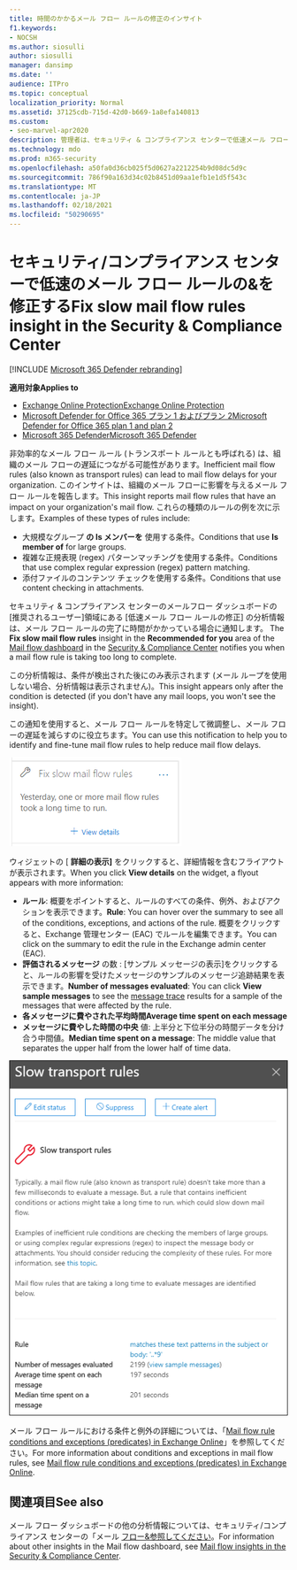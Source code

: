 ```yaml
---
title: 時間のかかるメール フロー ルールの修正のインサイト
f1.keywords:
- NOCSH
ms.author: siosulli
author: siosulli
manager: dansimp
ms.date: ''
audience: ITPro
ms.topic: conceptual
localization_priority: Normal
ms.assetid: 37125cdb-715d-42d0-b669-1a8efa140813
ms.custom:
- seo-marvel-apr2020
description: 管理者は、セキュリティ & コンプライアンス センターで低速メール フロー ルールの修正の分析情報を使用して、組織の非効率的または破損したメール フロー ルール (トランスポート ルールとも呼ばれる) を特定して修正する方法について説明します。
ms.technology: mdo
ms.prod: m365-security
ms.openlocfilehash: a50fa0d36cb025f5d0627a2212254b9d08dc5d9c
ms.sourcegitcommit: 786f90a163d34c02b8451d09aa1efb1e1d5f543c
ms.translationtype: MT
ms.contentlocale: ja-JP
ms.lasthandoff: 02/18/2021
ms.locfileid: "50290695"
---
```

# <a name="fix-slow-mail-flow-rules-insight-in-the-security--compliance-center"></a><span data-ttu-id="0923c-103">セキュリティ/コンプライアンス センターで低速のメール フロー ルールの&を修正する</span><span class="sxs-lookup"><span data-stu-id="0923c-103">Fix slow mail flow rules insight in the Security & Compliance Center</span></span>

[!INCLUDE [Microsoft 365 Defender rebranding](../includes/microsoft-defender-for-office.md)]

<span data-ttu-id="0923c-104">**適用対象**</span><span class="sxs-lookup"><span data-stu-id="0923c-104">**Applies to**</span></span>
- [<span data-ttu-id="0923c-105">Exchange Online Protection</span><span class="sxs-lookup"><span data-stu-id="0923c-105">Exchange Online Protection</span></span>](exchange-online-protection-overview.md)
- [<span data-ttu-id="0923c-106">Microsoft Defender for Office 365 プラン 1 およびプラン 2</span><span class="sxs-lookup"><span data-stu-id="0923c-106">Microsoft Defender for Office 365 plan 1 and plan 2</span></span>](office-365-atp.md)
- [<span data-ttu-id="0923c-107">Microsoft 365 Defender</span><span class="sxs-lookup"><span data-stu-id="0923c-107">Microsoft 365 Defender</span></span>](../mtp/microsoft-threat-protection.md)

<span data-ttu-id="0923c-108">非効率的なメール フロー ルール (トランスポート ルールとも呼ばれる) は、組織のメール フローの遅延につながる可能性があります。</span><span class="sxs-lookup"><span data-stu-id="0923c-108">Inefficient mail flow rules (also known as transport rules) can lead to mail flow delays for your organization.</span></span> <span data-ttu-id="0923c-109">このインサイトは、組織のメール フローに影響を与えるメール フロー ルールを報告します。</span><span class="sxs-lookup"><span data-stu-id="0923c-109">This insight reports mail flow rules that have an impact on your organization's mail flow.</span></span> <span data-ttu-id="0923c-110">これらの種類のルールの例を次に示します。</span><span class="sxs-lookup"><span data-stu-id="0923c-110">Examples of these types of rules include:</span></span>

- <span data-ttu-id="0923c-111">大規模なグループ **の Is メンバーを** 使用する条件。</span><span class="sxs-lookup"><span data-stu-id="0923c-111">Conditions that use **Is member of** for large groups.</span></span>
- <span data-ttu-id="0923c-112">複雑な正規表現 (regex) パターンマッチングを使用する条件。</span><span class="sxs-lookup"><span data-stu-id="0923c-112">Conditions that use complex regular expression (regex) pattern matching.</span></span>
- <span data-ttu-id="0923c-113">添付ファイルのコンテンツ チェックを使用する条件。</span><span class="sxs-lookup"><span data-stu-id="0923c-113">Conditions that use content checking in attachments.</span></span>

<span data-ttu-id="0923c-114">セキュリティ & コンプライアンス センターのメールフロー ダッシュボードの [推奨されるユーザー][](https://protection.office.com)領域にある [低速メール フロー ルールの修正] の分析情報は、メール フロー ルールの完了に時間がかかっている場合に通知します。 [](mail-flow-insights-v2.md)</span><span class="sxs-lookup"><span data-stu-id="0923c-114">The **Fix slow mail flow rules** insight in the **Recommended for you** area of the [Mail flow dashboard](mail-flow-insights-v2.md) in the [Security & Compliance Center](https://protection.office.com) notifies you when a mail flow rule is taking too long to complete.</span></span>

<span data-ttu-id="0923c-115">この分析情報は、条件が検出された後にのみ表示されます (メール ループを使用しない場合、分析情報は表示されません)。</span><span class="sxs-lookup"><span data-stu-id="0923c-115">This insight appears only after the condition is detected (if you don't have any mail loops, you won't see the insight).</span></span>

<span data-ttu-id="0923c-116">この通知を使用すると、メール フロー ルールを特定して微調整し、メール フローの遅延を減らすのに役立ちます。</span><span class="sxs-lookup"><span data-stu-id="0923c-116">You can use this notification to help you to identify and fine-tune mail flow rules to help reduce mail flow delays.</span></span>

![メール フロー ダッシュボードの [おすすめ] 領域で低速のメール フロー ルールの分析情報を修正する](../../media/mfi-fix-slow-mail-flow-rules.png)

<span data-ttu-id="0923c-118">ウィジェットの [ **詳細の表示]** をクリックすると、詳細情報を含むフライアウトが表示されます。</span><span class="sxs-lookup"><span data-stu-id="0923c-118">When you click **View details** on the widget, a flyout appears with more information:</span></span>

- <span data-ttu-id="0923c-119">**ルール**: 概要をポイントすると、ルールのすべての条件、例外、およびアクションを表示できます。</span><span class="sxs-lookup"><span data-stu-id="0923c-119">**Rule**: You can hover over the summary to see all of the conditions, exceptions, and actions of the rule.</span></span> <span data-ttu-id="0923c-120">概要をクリックすると、Exchange 管理センター (EAC) でルールを編集できます。</span><span class="sxs-lookup"><span data-stu-id="0923c-120">You can click on the summary to edit the rule in the Exchange admin center (EAC).</span></span>
- <span data-ttu-id="0923c-121">**評価されるメッセージ** の数 : [サンプル メッセージの表示][](message-trace-scc.md)をクリックすると、ルールの影響を受けたメッセージのサンプルのメッセージ追跡結果を表示できます。</span><span class="sxs-lookup"><span data-stu-id="0923c-121">**Number of messages evaluated**: You can click **View sample messages** to see the [message trace](message-trace-scc.md) results for a sample of the messages that were affected by the rule.</span></span>
- <span data-ttu-id="0923c-122">**各メッセージに費やされた平均時間**</span><span class="sxs-lookup"><span data-stu-id="0923c-122">**Average time spent on each message**</span></span>
- <span data-ttu-id="0923c-123">**メッセージに費やした時間の中央** 値: 上半分と下位半分の時間データを分け合う中間値。</span><span class="sxs-lookup"><span data-stu-id="0923c-123">**Median time spent on a message**: The middle value that separates the upper half from the lower half of time data.</span></span>

![[低速メール フロー ルールの修正] インサイトの [詳細の表示] をクリックした後に表示される詳細フライアウト](../../media/mfi-fix-slow-mail-flow-rules-details.png)

<span data-ttu-id="0923c-125">メール フロー ルールにおける条件と例外の詳細については、「[Mail flow rule conditions and exceptions (predicates) in Exchange Online](https://docs.microsoft.com/Exchange/security-and-compliance/mail-flow-rules/conditions-and-exceptions)」を参照してください。</span><span class="sxs-lookup"><span data-stu-id="0923c-125">For more information about conditions and exceptions in mail flow rules, see [Mail flow rule conditions and exceptions (predicates) in Exchange Online](https://docs.microsoft.com/Exchange/security-and-compliance/mail-flow-rules/conditions-and-exceptions).</span></span>

## <a name="see-also"></a><span data-ttu-id="0923c-126">関連項目</span><span class="sxs-lookup"><span data-stu-id="0923c-126">See also</span></span>

<span data-ttu-id="0923c-127">メール フロー ダッシュボードの他の分析情報については、セキュリティ/コンプライアンス センターの「メール [フロー&参照してください](mail-flow-insights-v2.md)。</span><span class="sxs-lookup"><span data-stu-id="0923c-127">For information about other insights in the Mail flow dashboard, see [Mail flow insights in the Security & Compliance Center](mail-flow-insights-v2.md).</span></span>
